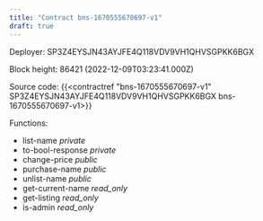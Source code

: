 ```yaml
---
title: "Contract bns-1670555670697-v1"
draft: true
---
```

Deployer: SP3Z4EYSJN43AYJFE4Q118VDV9VH1QHVSGPKK6BGX


 



Block height: 86421 (2022-12-09T03:23:41.000Z)

Source code: {{<contractref "bns-1670555670697-v1" SP3Z4EYSJN43AYJFE4Q118VDV9VH1QHVSGPKK6BGX bns-1670555670697-v1>}}

Functions:

* list-name _private_
* to-bool-response _private_
* change-price _public_
* purchase-name _public_
* unlist-name _public_
* get-current-name _read_only_
* get-listing _read_only_
* is-admin _read_only_
